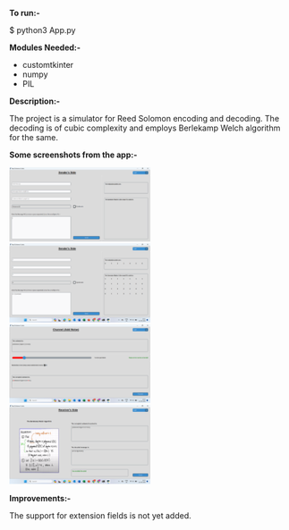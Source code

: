 **To run:-**

$ python3 App.py

**Modules Needed:-**
- customtkinter
- numpy
- PIL

**Description:-**

The project is a simulator for Reed Solomon encoding and decoding. The decoding is of cubic complexity and employs Berlekamp Welch algorithm for the same. 

**Some screenshots from the app:-**

<img src="https://github.com/harsh-choudhary-nature/reed-solomon-codes/blob/main/images%20for%20readme/Screenshot%202024-06-21%20192105.png" alt="Main Page" width="50%">
<img src="https://github.com/harsh-choudhary-nature/reed-solomon-codes/blob/main/images%20for%20readme/Screenshot%20(69).png" alt="Sender" width="50%">
<img src="https://github.com/harsh-choudhary-nature/reed-solomon-codes/blob/main/images%20for%20readme/Screenshot%20(70).png" alt="Main Page" width="50%">
<img src="https://github.com/harsh-choudhary-nature/reed-solomon-codes/blob/main/images%20for%20readme/Screenshot%20(71).png" alt="Main Page" width="50%">

**Improvements:-**

The support for extension fields is not yet added.
